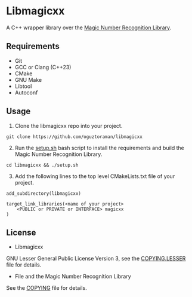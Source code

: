 # Libmagicxx

A C++ wrapper library over the [Magic Number Recognition Library](https://github.com/file/file#readme-for-file1-command-and-the-libmagic3-library).

## Requirements

+ Git
+ GCC or Clang (C++23)
+ CMake
+ GNU Make
+ Libtool
+ Autoconf

## Usage

1. Clone the libmagicxx repo into your project.

```
git clone https://github.com/oguztoraman/libmagicxx
```

2. Run the [setup.sh](https://github.com/oguztoraman/libmagicxx/blob/main/setup.sh) bash script to install the requirements and build the Magic Number Recognition Library.

```
cd libmagicxx && ./setup.sh
```

3. Add the following lines to the top level CMakeLists.txt file of your project.

```
add_subdirectory(libmagicxx)

target_link_libraries(<name of your project>
    <PUBLIC or PRIVATE or INTERFACE> magicxx
)
```

## License

+ Libmagicxx

GNU Lesser General Public License Version 3, see the [COPYING.LESSER](https://github.com/oguztoraman/libmagicxx/blob/main/COPYING.LESSER) file for details.

+ File and the Magic Number Recognition Library

See the [COPYING](https://github.com/file/file/blob/master/COPYING) file for details.
